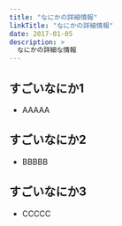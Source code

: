 ```yaml
---
title: "なにかの詳細情報"
linkTitle: "なにかの詳細情報"
date: 2017-01-05
description: >
  なにかの詳細な情報
---
```


## すごいなにか1
- AAAAA

## すごいなにか2
- BBBBB

## すごいなにか3
- CCCCC

